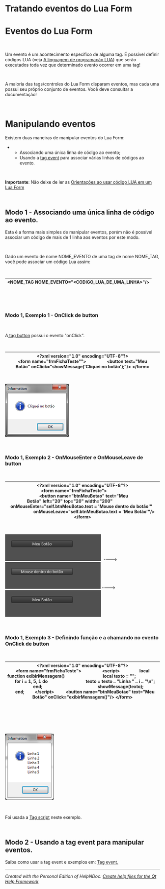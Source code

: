 # Tratando eventos do Lua Form

# Eventos do Lua Form

&nbsp;

Um evento é um acontecimento específico de alguma tag. É possível definir códigos LUA (veja [A linguagem de programação LUA](<AlinguagemdeprogramacaoLUA.md>)) que serão executados toda vez que determinado evento ocorrer em uma tag\!

&nbsp;

A maioria das tags/controles do Lua Form disparam eventos, mas cada uma possui seu próprio conjunto de eventos. Você deve consultar a documentação\!

&nbsp;

# Manipulando eventos

Existem duas maneiras de manipular eventos do Lua Form:

* &nbsp;
  * Associando uma única linha de código ao evento;
  * Usando a [tag event](<Tagevent.md>) para associar várias linhas de códigos ao evento.

&nbsp;

**Importante**: Não deixe de ler as [Orientações ao usar código LUA em um Lua Form](<OrientacoesaousarcodigoLUAemumLu.md>)

&nbsp;

## Modo 1 - Associando uma única linha de código ao evento.

Esta é a forma mais simples de manipular eventos, porém não é possível associar um código de mais de 1 linha aos eventos por este modo.&nbsp;

&nbsp;

Dado um evento de nome NOME\_EVENTO de uma tag de nome NOME\_TAG, você pode associar um código Lua assim:

&nbsp;

| **\<NOME\_TAG** NOME\_EVENTO="\<CODIGO\_LUA\_DE\_UMA\_LINHA\>"/\> |
| --- |


&nbsp;

&nbsp;

### Modo 1, Exemplo 1 - OnClick de button

&nbsp;

A[ tag button](<Tagbutton.md>) possui o evento "onClick".&nbsp;

&nbsp;

| **\<?xml** version="1.0" encoding="UTF-8"**?\>** **\<form** name="frmFichaTeste""\>                  **\<button** text="Meu Botão" onClick="showMessage('Cliquei no botão');"**/\>** **\</form\>** |
| --- |


&nbsp;

![Image](<lib/NewItem121.png>)

&nbsp;

### Modo 1, Exemplo 2 - OnMouseEnter e OnMouseLeave de button

&nbsp;

| **\<?xml** version="1.0" encoding="UTF-8"**?\>** **\<form** name="frmFichaTeste"**\>**                  **\<button** name="btnMeuBotao" text="Meu Botão" left="20" top="20" width="200"                         onMouseEnter="self.btnMeuBotao.text = 'Mouse dentro do botão'"                         onMouseLeave="self.btnMeuBotao.text = 'Meu Botão'"**/\>** **\</form\>** |
| --- |


&nbsp;

![Image](<lib/NewItem122.png>)&nbsp; ----\> ![Image](<lib/NewItem123.png>) ----\> ![Image](<lib/NewItem122.png>)

&nbsp;

### Modo 1, Exemplo 3 - Definindo função e a chamando no evento OnClick de button

&nbsp;

| **\<?xml** version="1.0" encoding="UTF-8"**?\>** **\<form** name="frmFichaTeste"**\>**                  **\<script\>**                 local function exibirMensagem()                                 local texto = "";&nbsp;                         for i = 1, 5, 1 do                                 texto = texto .. "Linha " .. i .. "\\n";                         end;                                                showMessage(texto);                 end;         **\</script\>**          **\<button** name="btnMeuBotao" text="Meu Botão" onClick="exibirMensagem()"**/\>** **\</form\>** |
| --- |


&nbsp;

&nbsp;

&nbsp;

![Image](<lib/NewItem124.png>)

&nbsp;

Foi usada a [Tag script](<Tagscript.md>) neste exemplo.&nbsp;

&nbsp;

## Modo 2 - Usando a tag event para manipular eventos.

Saiba como usar a tag event e exemplos em: [Tag event.](<Tagevent.md>)


***
_Created with the Personal Edition of HelpNDoc: [Create help files for the Qt Help Framework](<https://www.helpndoc.com/feature-tour/create-help-files-for-the-qt-help-framework>)_
